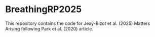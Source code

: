 # BreathingRP2025
This repository contains the code for Jeay-Bizot et al. (2025) Matters Arising following Park et al. (2020) article.
